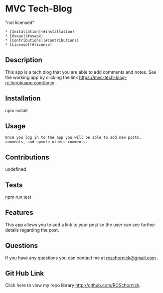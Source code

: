 # MVC Tech-Blog
  "not licensed"
  
  
    * [Installation](#installation)
    * [Usage](#usage)
    * [Contributions](#contributions)
    * [License](#license)
    
  
  
  ## Description
  This app is a tech blog that you are able to add comments and notes. 
  See the working app by clicking the link https://mvc-tech-blog-rc.herokuapp.com/login .
  
  ## Installation
  npm install
  
  ## Usage
    Once you log in to the app you will be able to add new posts, comments, and upvote others comments.
  
  ## Contributions
  undefined
  
  ## Tests
  npm run test
  
  ## Features
  This app allows you to add a link to your post so the user can see further details regarding the post.
  
  
  
  
  ## Questions
  If you have any questions you can contact me at rcschornick@gmail.com .
  ## Git Hub Link
  Click here to view my repo library http://github.com/RCSchornick.
  